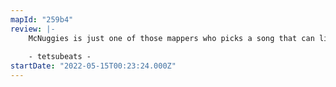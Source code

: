 ```yaml
---
mapId: "259b4"
review: |-
    McNuggies is just one of those mappers who picks a song that can lift your mood, and then maps patterns that lock that in.  Add coda lights to the mix and you're all set!  We're not really huge Disney fans here, but this song was in regular rotation for quite a while at my house!
    
    - tetsubeats -
startDate: "2022-05-15T00:23:24.000Z"
---
```

